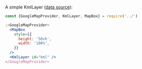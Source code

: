 A simple KmlLayer
([data source](http://api.flickr.com/services/feeds/geo/?g=322338@N20&lang=en-us&format=feed-georss)):

```jsx
const {GoogleMapProvider, KmlLayer, MapBox} = require('../')

;<GoogleMapProvider>
  <MapBox
    style={{
      height: '50vh',
      width: '100%',
    }}
  />
  <KmlLayer id="kml" />
</GoogleMapProvider>
```
